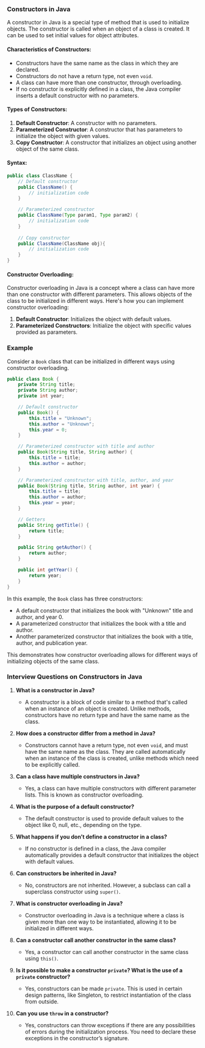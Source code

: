 ### Constructors in Java

A constructor in Java is a special type of method that is used to initialize objects. The constructor is called when an object of a class is created. It can be used to set initial values for object attributes.

#### Characteristics of Constructors:

- Constructors have the same name as the class in which they are declared.
- Constructors do not have a return type, not even `void`.
- A class can have more than one constructor, through overloading.
- If no constructor is explicitly defined in a class, the Java compiler inserts a default constructor with no parameters.

#### Types of Constructors:

1. **Default Constructor**: A constructor with no parameters.
2. **Parameterized Constructor**: A constructor that has parameters to initialize the object with given values.
3. **Copy Constructor**: A constructor that initializes an object using another object of the same class.

#### Syntax:

```java
public class ClassName {
    // Default constructor
    public ClassName() {
        // initialization code
    }

    // Parameterized constructor
    public ClassName(Type param1, Type param2) {
        // initialization code
    }
    
    // Copy constructor
    public ClassName(ClassName obj){
        // initialization code
    }
}
```

#### Constructor Overloading:
Constructor overloading in Java is a concept where a class can have more than one constructor with different parameters. 
This allows objects of the class to be initialized in different ways. Here's how you can implement constructor overloading:

1. **Default Constructor**: Initializes the object with default values.
2. **Parameterized Constructors**: Initialize the object with specific values provided as parameters.

### Example

Consider a `Book` class that can be initialized in different ways using constructor overloading.

```java
public class Book {
    private String title;
    private String author;
    private int year;

    // Default constructor
    public Book() {
        this.title = "Unknown";
        this.author = "Unknown";
        this.year = 0;
    }

    // Parameterized constructor with title and author
    public Book(String title, String author) {
        this.title = title;
        this.author = author;
    }

    // Parameterized constructor with title, author, and year
    public Book(String title, String author, int year) {
        this.title = title;
        this.author = author;
        this.year = year;
    }

    // Getters
    public String getTitle() {
        return title;
    }

    public String getAuthor() {
        return author;
    }

    public int getYear() {
        return year;
    }
}
```

In this example, the `Book` class has three constructors:
- A default constructor that initializes the book with "Unknown" title and author, and year 0.
- A parameterized constructor that initializes the book with a title and author.
- Another parameterized constructor that initializes the book with a title, author, and publication year.

This demonstrates how constructor overloading allows for different ways of initializing objects of the same class.

### Interview Questions on Constructors in Java

1. **What is a constructor in Java?**
    - A constructor is a block of code similar to a method that's called when an instance of an object is created. Unlike methods, constructors have no return type and have the same name as the class.

2. **How does a constructor differ from a method in Java?**
    - Constructors cannot have a return type, not even `void`, and must have the same name as the class. They are called automatically when an instance of the class is created, unlike methods which need to be explicitly called.

3. **Can a class have multiple constructors in Java?**
    - Yes, a class can have multiple constructors with different parameter lists. This is known as constructor overloading.

4. **What is the purpose of a default constructor?**
    - The default constructor is used to provide default values to the object like 0, null, etc., depending on the type.

5. **What happens if you don’t define a constructor in a class?**
    - If no constructor is defined in a class, the Java compiler automatically provides a default constructor that initializes the object with default values.

6. **Can constructors be inherited in Java?**
    - No, constructors are not inherited. However, a subclass can call a superclass constructor using `super()`.

7. **What is constructor overloading in Java?**
    - Constructor overloading in Java is a technique where a class is given more than one way to be instantiated, allowing it to be initialized in different ways.

8. **Can a constructor call another constructor in the same class?**
    - Yes, a constructor can call another constructor in the same class using `this()`.

9. **Is it possible to make a constructor `private`? What is the use of a `private` constructor?**
    - Yes, constructors can be made `private`. This is used in certain design patterns, like Singleton, to restrict instantiation of the class from outside.

10. **Can you use `throw` in a constructor?**
    - Yes, constructors can throw exceptions if there are any possibilities of errors during the initialization process. You need to declare these exceptions in the constructor’s signature.